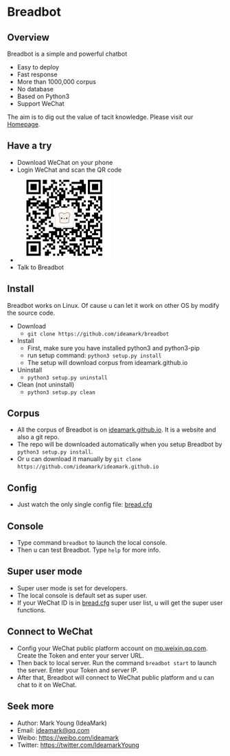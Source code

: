 # Breadbot

## Overview
Breadbot is a simple and powerful chatbot
* Easy to deploy
* Fast response
* More than 1000,000 corpus
* No database
* Based on Python3
* Support WeChat

The aim is to dig out the value of tacit knowledge. Please visit our [Homepage](https://ideamark.github.io).

## Have a try
* Download WeChat on your phone
* Login WeChat and scan the QR code
* ![QR](QR.jpg)
* Talk to Breadbot

## Install
Breadbot works on Linux. Of cause u can let it work on other OS by modify the source code.
* Download
  * `git clone https://github.com/ideamark/breadbot`
* Install
  * First, make sure you have installed python3 and python3-pip
  * run setup command: `python3 setup.py install`
  * The setup will download corpus from ideamark.github.io
* Uninstall
  * `python3 setup.py uninstall`
* Clean (not uninstall)
  * `python3 setup.py clean`

## Corpus
* All the corpus of Breadbot is on [ideamark.github.io](https://ideamark.github.io). It is a website and also a git repo.
* The repo will be downloaded automatically when you setup Breadbot by `python3 setup.py install`.
* Or u can download it manually by `git clone https://github.com/ideamark/ideamark.github.io`

## Config
* Just watch the only single config file: [bread.cfg](etc/bread.cfg)

## Console
* Type command `breadbot` to launch the local console.
* Then u can test Breadbot. Type `help` for more info.

## Super user mode
* Super user mode is set for developers.
* The local console is default set as super user.
* If your WeChat ID is in [bread.cfg](etc/bread.cfg) super user list, u will get the super user functions.

## Connect to WeChat
* Config your WeChat public platform account on [mp.weixin.qq.com](https://mp.weixin.qq.com). Create the Token and enter your server URL.
* Then back to local server. Run the command `breadbot start` to launch the server. Enter your Token and server IP.
* After that, Breadbot will connect to WeChat public platform and u can chat to it on WeChat.

## Seek more
* Author: Mark Young (IdeaMark)
* Email: ideamark@qq.com
* Weibo: https://weibo.com/ideamark
* Twitter: https://twitter.com/IdeamarkYoung
